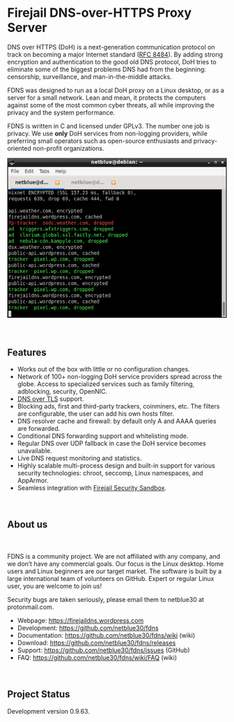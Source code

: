 # Firejail DNS-over-HTTPS Proxy Server
DNS over HTTPS (DoH) is a next-generation communication protocol on track on becoming a major Internet standard (<a href="https://datatracker.ietf.org/doc/rfc8484/">RFC 8484</a>). By adding strong encryption and authentication to the good old DNS protocol, DoH tries to eliminate some of the biggest problems DNS had from the beginning: censorship, surveillance, and man-in-the-middle attacks.

FDNS was designed to run as a local DoH proxy on a Linux desktop, or as a server for a small network. Lean and mean, it protects the computers against some of the most common cyber threats, all while improving the privacy and the system performance.

FDNS is written in C and licensed under GPLv3. The number one job is privacy. We use <b>only</b> DoH services from non-logging providers, while preferring small operators such as open-source enthusiasts and privacy-oriented non-profit organizations.

![FDNS monitor](monitor1.png)

<div style="height:20px;">&nbsp;</div>

<h2>Features</h2>
<ul>
<li>Works out of the box with little or no configuration changes.</li>
<li>Network of 100+ non-logging DoH service providers spread across the globe. Access to specialized services such as family filtering, adblocking, security, OpenNIC.</li>
<li><a href="https://en.wikipedia.org/wiki/DNS_over_TLS">DNS over TLS</a> support.</li>
<li>Blocking ads, first and third-party trackers, coinminers, etc. The filters are configurable, the user can add his own hosts filter.</li>
<li>DNS resolver cache and firewall: by default only A and AAAA queries are forwarded.</li>
<li>Conditional DNS forwarding support and whitelisting mode.</li>
<li>Regular DNS over UDP fallback in case the DoH service becomes unavailable.</li>
<li>Live DNS request monitoring and statistics.</li>
<li>Highly scalable multi-process design and built-in support for various security technologies: chroot, seccomp, Linux namespaces, and AppArmor.</li>
<li>Seamless integration with <a href="https://firejail.wordpress.com">Firejail Security Sandbox</a>.</li>
</ul>
<div style="height:20px;">&nbsp;</div>

<h2>About us</h2>
<div style="height:20px;">&nbsp;</div>

FDNS is a community project. We are not affiliated with any company, and we don’t have any commercial goals. Our focus is the Linux desktop. Home users and Linux beginners are our target market. The software is built by a large international team of volunteers on GitHub. Expert or regular Linux user, you are welcome to join us!

Security bugs are taken seriously, please email them to netblue30 at protonmail.com.

<ul>
<li>Webpage: <a href="https://firejaildns.wordpress.com">https://firejaildns.wordpress.com</a></li>
<li>Development: <a href="https://github.com/netblue30/fdns">https://github.com/netblue30/fdns</a></li>
<li>Documentation: <a href="https://github.com/netblue30/fdns/wiki">https://github.com/netblue30/fdns/wiki</a> (wiki)</li>
<li>Download: <a href="https://github.com/netblue30/fdns/releases">https://github.com/netblue30/fdns/releases</a></li>
<li>Support: <a href="https://github.com/netblue30/fdns/issues">https://github.com/netblue30/fdns/issues</a> (GitHub)
<li>FAQ: <a href="https://github.com/netblue30/fdns/wiki/FAQ">https://github.com/netblue30/fdns/wiki/FAQ</a> (wiki)</li>
</ul>
<div style="height:20px;">&nbsp;</div>

## Project Status

Development version 0.9.63.

<div style="height:20px;">&nbsp;</div>

